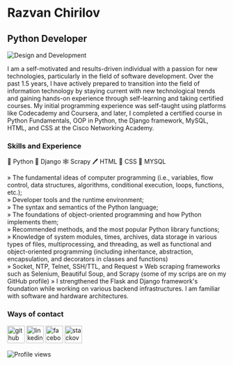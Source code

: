 # Razvan Chirilov
## Python Developer

![Design and Development](https://cdn.pixabay.com/photo/2017/11/09/10/40/innovation-2933014_960_720.jpg)

I am a self-motivated and results-driven individual with a passion for new technologies, particularly in the field of software development. Over the past 1.5 years, I have actively prepared to transition into the field of information technology by staying current with new technological trends and gaining hands-on experience through self-learning and taking certified courses. My initial programming experience was self-taught using platforms like Codecademy and Coursera, and later, I completed a certified course in Python Fundamentals, OOP in Python, the Django framework, MySQL, HTML, and CSS at the Cisco Networking Academy. 

### Skills and Experience<br>
🐍 Python
🚀 Django
🕸️ Scrapy 
🖊️ HTML
🌈 CSS
🧰 MYSQL

» The fundamental ideas of computer programming (i.e., variables, flow control, data structures, algorithms, conditional execution, loops, functions, etc.);<br>
» Developer tools and the runtime environment;<br>
» The syntax and semantics of the Python language;<br>
» The foundations of object-oriented programming and how Python implements them;<br>
» Recommended methods, and the most popular Python library functions;<br>
» Knowledge of system modules, times, archives, data storage in various types of files, multiprocessing, and threading, as well as functional and object-oriented programming (including inheritance, abstraction, encapsulation, and decorators in classes and functions)<br>
» Socket, NTP, Telnet, SSH/TTL, and Request
» Web scraping frameworks such as Selenium, Beautiful Soup, and Scrapy (some of my scrips are on my GitHub profile)
» I strengthened the Flask and Django framework's foundation while working on various backend infrastructures. I am familiar with software and hardware architectures.


###  Ways of contact
[<img src='https://cdn.jsdelivr.net/npm/simple-icons@3.0.1/icons/github.svg' alt='github' height='40'>](https://github.com/razvanchirilov)  [<img src='https://cdn.jsdelivr.net/npm/simple-icons@3.0.1/icons/linkedin.svg' alt='linkedin' height='40'>](https://www.linkedin.com/in/razvanchirilov/)  [<img src='https://cdn.jsdelivr.net/npm/simple-icons@3.0.1/icons/facebook.svg' alt='facebook' height='40'>](https://www.facebook.com/rchirilov)  [<img src='https://cdn.jsdelivr.net/npm/simple-icons@3.0.1/icons/stackoverflow.svg' alt='stackoverflow' height='40'>](https://stackoverflow.com/users/16544078/razvan-chirilov)  

![Profile views](https://gpvc.arturio.dev/razvanchirilov)  
